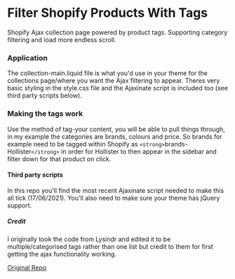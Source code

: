# Filter Shopify Products With Tags
Shopify Ajax collection page powered by product tags. Supporting category filtering and load more endless scroll.

### Application ###
The collection-main.liquid file is what you'd use in your theme for the collections page/where you want the Ajax filtering to appear. Theres very basic styling in the style.css file and the Ajaxinate script is included too (see third party scripts below).

### Making the tags work ###
Use the method of tag-your content, you will be able to pull things through, in my example the categories are brands, colours and price. So brands for example need to be tagged within Shopify as `<strong>`brands-Hollister`</strong>` in order for Hollister to then appear in the sidebar and filter down for that product on click.

#### Third party scripts ####
In this repo you'll find the most recent Ajaxinate script needed to make this all tick (17/06/2021). You'll also need to make sure your theme has jQuery support.

##### Credit #####
I originally took the code from Lysindr and edited it to be multiple/categorised tags rather than one list but credit to them for first getting the ajax functionality working.

[Original Repo](https://gist.github.com/Lysindr/87ea06eb017a2bc58e2f9ed057b27d0f)
